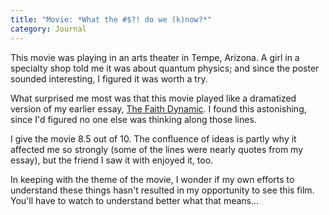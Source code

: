 ```yaml
---
title: "Movie: *What the #$?! do we (k)now?*"
category: Journal
---
```


This movie was playing in an arts theater in Tempe, Arizona.  A girl in
a specialty shop told me it was about quantum physics; and since the
poster sounded interesting, I figured it was worth a try.

What surprised me most was that this movie played like a dramatized
version of my earlier essay, [The Faith Dynamic](faith.dynamic).  I found this
astonishing, since I'd figured no one else was thinking along those
lines.

I give the movie 8.5 out of 10.  The confluence of ideas is partly why
it affected me so strongly (some of the lines were nearly quotes from my
essay), but the friend I saw it with enjoyed it, too.

In keeping with the theme of the movie, I wonder if my own efforts to
understand these things hasn't resulted in my opportunity to see this
film.  You'll have to watch to understand better what that means...



